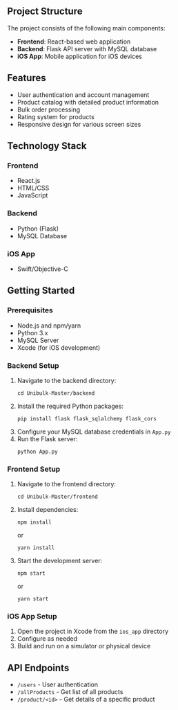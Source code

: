 

## Project Structure

The project consists of the following main components:

- **Frontend**: React-based web application
- **Backend**: Flask API server with MySQL database
- **iOS App**: Mobile application for iOS devices

## Features

- User authentication and account management
- Product catalog with detailed product information
- Bulk order processing
- Rating system for products
- Responsive design for various screen sizes

## Technology Stack

### Frontend
- React.js
- HTML/CSS
- JavaScript

### Backend
- Python (Flask)
- MySQL Database

### iOS App
- Swift/Objective-C

## Getting Started

### Prerequisites
- Node.js and npm/yarn
- Python 3.x
- MySQL Server
- Xcode (for iOS development)

### Backend Setup
1. Navigate to the backend directory:
   ```
   cd Unibulk-Master/backend
   ```
2. Install the required Python packages:
   ```
   pip install flask flask_sqlalchemy flask_cors
   ```
3. Configure your MySQL database credentials in `App.py`
4. Run the Flask server:
   ```
   python App.py
   ```

### Frontend Setup
1. Navigate to the frontend directory:
   ```
   cd Unibulk-Master/frontend
   ```
2. Install dependencies:
   ```
   npm install
   ```
   or
   ```
   yarn install
   ```
3. Start the development server:
   ```
   npm start
   ```
   or
   ```
   yarn start
   ```

### iOS App Setup
1. Open the project in Xcode from the `ios_app` directory
2. Configure as needed
3. Build and run on a simulator or physical device

## API Endpoints

- `/users` - User authentication
- `/allProducts` - Get list of all products
- `/product/<id>` - Get details of a specific product

